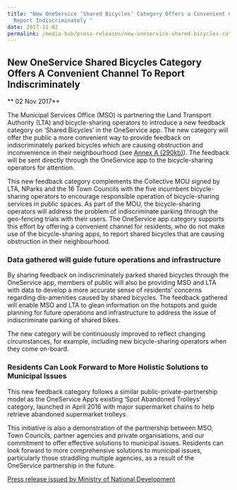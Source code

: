 ```yaml
---
title: "New OneService ‘Shared Bicycles’ Category Offers a Convenient Channel to
  Report Indiscriminately "
date: 2017-11-02
permalink: /media-hub/press-releases/new-oneservice-shared-bicycles-category-offers-a-convenient-channel-to-report-indiscriminately-parked-shared-bicycles/
---
```

## New OneService Shared Bicycles Category Offers A Convenient Channel To Report Indiscriminately

** 02 Nov 2017**

The Municipal Services Office (MSO) is partnering the Land Transport Authority (LTA) and bicycle-sharing operators to introduce a new feedback category on ‘Shared Bicycles’ in the OneService app. The new category will offer the public a more convenient way to provide feedback on indiscriminately parked bicycles which are causing obstruction and inconvenience in their neighbourhood (see [Annex A (290kb)](/files/press-releases/2017/shared-bikes-category-cleared.pdf)). The feedback will be sent directly through the OneService app to the bicycle-sharing operators for attention.

This new feedback category complements the Collective MOU signed by LTA, NParks and the 16 Town Councils with the five incumbent bicycle-sharing operators to encourage responsible operation of bicycle-sharing services in public spaces. As part of the MOU, the bicycle-sharing operators will address the problem of indiscriminate parking through the geo-fencing trials with their users. The OneService app category supports this effort by offering a convenient channel for residents, who do not make use of the bicycle-sharing apps, to report shared bicycles that are causing obstruction in their neighbourhood.

### Data gathered will guide future operations and infrastructure

By sharing feedback on indiscriminately parked shared bicycles through the OneService app, members of public will also be providing MSO and LTA with data to develop a more accurate sense of residents’ concerns regarding dis-amenities caused by shared bicycles. The feedback gathered will enable MSO and LTA to glean information on the hotspots and guide planning for future operations and infrastructure to address the issue of indiscriminate parking of shared bikes.

The new category will be continuously improved to reflect changing circumstances, for example, including new bicycle-sharing operators when they come on-board.

### Residents Can Look Forward to More Holistic Solutions to Municipal Issues

This new feedback category follows a similar public-private-partnership model as the OneService App’s existing ‘Spot Abandoned Trolleys’ category, launched in April 2016 with major supermarket chains to help retrieve abandoned supermarket trolleys.

This initiative is also a demonstration of the partnership between MSO, Town Councils, partner agencies and private organisations, and our commitment to offer effective solutions to municipal issues. Residents can look forward to more comprehensive solutions to municipal issues, particularly those straddling multiple agencies, as a result of the OneService partnership in the future.

[Press release issued by Ministry of National Development](https://www.mnd.gov.sg/newsroom/press-releases/view/new-oneservice-shared-bicycles-category-offers-a-convenient-channel-to-report-indiscriminately-parked-shared-bicycles)